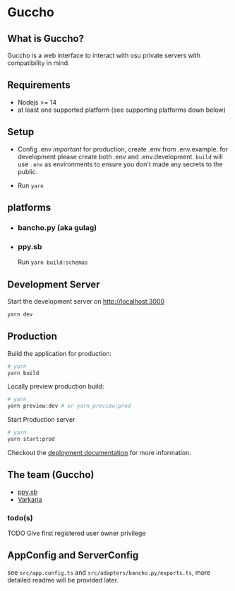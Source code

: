 # Guccho

## What is Guccho?

Guccho is a web interface to interact with osu private servers with compatibility in mind.

## Requirements

- Nodejs >= 14
- at least one supported platform (see supporting platforms down below)

## Setup

- Config .env *important*
for production, create .env from .env.example.
for development please create both .env and .env.development. `build` will use `.env` as environments to ensure you don't made any secrets to the public.

- Run `yarn`

## platforms

- ### bancho.py (aka gulag)

- ### ppy.sb

  Run `yarn build:schemas`

## Development Server

Start the development server on <http://localhost:3000>

```bash
yarn dev
```

## Production

Build the application for production:

```bash
# yarn
yarn build
```

Locally preview production build:

```bash
# yarn
yarn preview:dev # or yarn preview:prod
```

Start Production server

```bash
# yarn
yarn start:prod
```

Checkout the [deployment documentation](https://v3.nuxtjs.org/guide/deploy/presets) for more information.

## The team (Guccho)

- [ppy.sb](https://github.com/ppy-sb)
- [Varkaria](https://github.com/Varkaria)

### todo(s)

TODO Give first registered user owner privilege

## AppConfig and ServerConfig

see `src/app.config.ts` and `src/adapters/bancho.py/exports.ts`, more detailed readme will be provided later.
